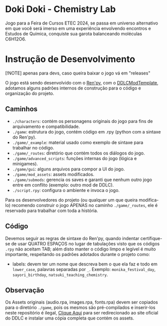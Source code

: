 # Doki Doki - Chemistry Lab
Jogo para a Feira de Cursos ETEC 2024, se passa em universo alternativo em que você será imerso em uma experiência envolvendo encontros e Estudos de Química, conquiste sua garota balanceando moléculas C6H12O6.

# Instrução de Desenvolvimento

[!NOTE]
apenas para devs, caso queira baixar o jogo vá em "releases"

O jogo está sendo desenvolvido com o [Ren'py](https://www.renpy.org/), com o [DDLCModTemplate](https://github.com/Monika-After-Story/DDLCModTemplate), adotamos alguns padrões internos de construção para o código e organização do projeto.

## Caminhos
- `./characters`: contém os personagens originais do jogo para fins de arquivamento e compatibilidade.
- `./game`: estrutura do jogo, contém código em .rpy (python com a sintaxe do Ren'py).
- `./game/_example`: material usado como exemplo de sintaxe para trabalhar no código.
- `./game/_routes`: diretório que contém todos os diálogos do jogo.
- `./game/advanced_scripts`: funções internas do jogo (lógica e minigames).
- `./game/gui`: alguns arquivos para compor a UI do jogo.
- `./game/mod_assets`: assets modificados.
- `./game/submods`: gerencia os saves e garanti que nenhum outro jogo entre em conflito (exemplo: outro mod de DDLC).
- `./script.rpy`: configura o ambiente e invoca o jogo.

Para os desenvolvedores do projeto (ou qualquer um que queira modifica-lo) recomendo construir o jogo APENAS no caminho `./game/_routes`, ele é reservado para trabalhar com toda a história.

## Código
Devemos seguir as regras de sintaxe do Ren'py, quando indentar certifique-se de usar QUATRO ESPAÇOS no lugar de tabulações visto que os códigos `.rpy` não aceitam TAB; além disto manter o código limpo e legível é muito importante, respeitando os padrões adotados durante o projeto como:

- labels: devem ter um nome que descreva bem o que ela faz e todo em `lower_case`, palavras separadas por `_`.
Exemplo: `monika_festival_day`, `sayori_birthday`, `natsuki_teaching_chemistry`.

## Observação
Os Assets originais (audio.rpa, images.rpa, fonts.rpa) devem ser copiados para o diretório `./game`, pois os mesmos são pré-compilados e inserir-los neste repositório é ilegal, [Clique Aqui](https://ddlc.moe/) para ser redirecionado ao site oficial do DDLC e instalar uma cópia completa que contém os assets.
